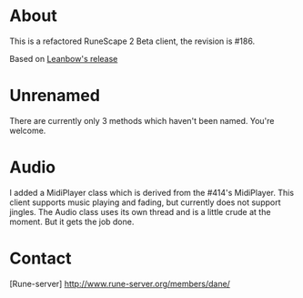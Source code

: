 # About
This is a refactored RuneScape 2 Beta client, the revision is #186.

Based on [Leanbow's release](https://www.rune-server.org/runescape-development/rs2-client/downloads/553361-pre-194-deob.html)

# Unrenamed
There are currently only 3 methods which haven't been named. You're welcome.

# Audio
I added a MidiPlayer class which is derived from the #414's MidiPlayer. This client supports music playing and fading, but currently does not support jingles. The Audio class uses its own thread and is a little crude at the moment. But it gets the job done.

# Contact
[Rune-server] http://www.rune-server.org/members/dane/
